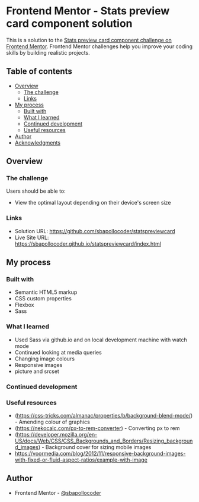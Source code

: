 # Frontend Mentor - Stats preview card component solution

This is a solution to the [Stats preview card component challenge on Frontend Mentor](https://www.frontendmentor.io/challenges/stats-preview-card-component-8JqbgoU62). Frontend Mentor challenges help you improve your coding skills by building realistic projects. 

## Table of contents

- [Overview](#overview)
  - [The challenge](#the-challenge)
  - [Links](#links)
- [My process](#my-process)
  - [Built with](#built-with)
  - [What I learned](#what-i-learned)
  - [Continued development](#continued-development)
  - [Useful resources](#useful-resources)
- [Author](#author)
- [Acknowledgments](#acknowledgments)

## Overview

### The challenge

Users should be able to:

- View the optimal layout depending on their device's screen size

### Links

- Solution URL: https://github.com/sbapollocoder/statspreviewcard
- Live Site URL: https://sbapollocoder.github.io/statspreviewcard/index.html

## My process

### Built with

- Semantic HTML5 markup
- CSS custom properties
- Flexbox
- Sass

### What I learned

- Used Sass via github.io and on local development machine with watch mode
- Continued looking at media queries
- Changing image colours
- Responsive images
- picture and srcset

### Continued development


### Useful resources

- (https://css-tricks.com/almanac/properties/b/background-blend-mode/) - Amending colour of graphics
- (https://nekocalc.com/px-to-rem-converter) - Converting px to rem
- (https://developer.mozilla.org/en-US/docs/Web/CSS/CSS_Backgrounds_and_Borders/Resizing_background_images) - Background cover for sizing mobile images
- https://voormedia.com/blog/2012/11/responsive-background-images-with-fixed-or-fluid-aspect-ratios/example-with-image


## Author

- Frontend Mentor - [@sbapollocoder](https://www.frontendmentor.io/profile/sbapollocoder)
